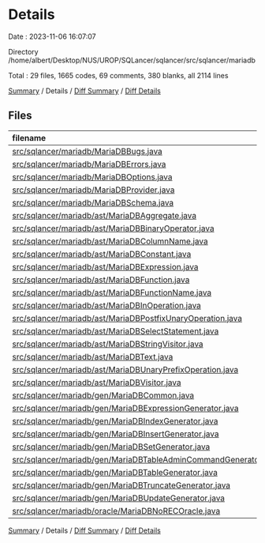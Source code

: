 # Details

Date : 2023-11-06 16:07:07

Directory /home/albert/Desktop/NUS/UROP/SQLancer/sqlancer/src/sqlancer/mariadb

Total : 29 files,  1665 codes, 69 comments, 380 blanks, all 2114 lines

[Summary](results.md) / Details / [Diff Summary](diff.md) / [Diff Details](diff-details.md)

## Files
| filename | language | code | comment | blank | total |
| :--- | :--- | ---: | ---: | ---: | ---: |
| [src/sqlancer/mariadb/MariaDBBugs.java](/src/sqlancer/mariadb/MariaDBBugs.java) | Java | 6 | 1 | 5 | 12 |
| [src/sqlancer/mariadb/MariaDBErrors.java](/src/sqlancer/mariadb/MariaDBErrors.java) | Java | 17 | 0 | 6 | 23 |
| [src/sqlancer/mariadb/MariaDBOptions.java](/src/sqlancer/mariadb/MariaDBOptions.java) | Java | 32 | 0 | 12 | 44 |
| [src/sqlancer/mariadb/MariaDBProvider.java](/src/sqlancer/mariadb/MariaDBProvider.java) | Java | 187 | 0 | 17 | 204 |
| [src/sqlancer/mariadb/MariaDBSchema.java](/src/sqlancer/mariadb/MariaDBSchema.java) | Java | 201 | 1 | 44 | 246 |
| [src/sqlancer/mariadb/ast/MariaDBAggregate.java](/src/sqlancer/mariadb/ast/MariaDBAggregate.java) | Java | 18 | 0 | 8 | 26 |
| [src/sqlancer/mariadb/ast/MariaDBBinaryOperator.java](/src/sqlancer/mariadb/ast/MariaDBBinaryOperator.java) | Java | 38 | 2 | 17 | 57 |
| [src/sqlancer/mariadb/ast/MariaDBColumnName.java](/src/sqlancer/mariadb/ast/MariaDBColumnName.java) | Java | 11 | 0 | 7 | 18 |
| [src/sqlancer/mariadb/ast/MariaDBConstant.java](/src/sqlancer/mariadb/ast/MariaDBConstant.java) | Java | 73 | 0 | 34 | 107 |
| [src/sqlancer/mariadb/ast/MariaDBExpression.java](/src/sqlancer/mariadb/ast/MariaDBExpression.java) | Java | 3 | 0 | 3 | 6 |
| [src/sqlancer/mariadb/ast/MariaDBFunction.java](/src/sqlancer/mariadb/ast/MariaDBFunction.java) | Java | 16 | 0 | 8 | 24 |
| [src/sqlancer/mariadb/ast/MariaDBFunctionName.java](/src/sqlancer/mariadb/ast/MariaDBFunctionName.java) | Java | 36 | 9 | 15 | 60 |
| [src/sqlancer/mariadb/ast/MariaDBInOperation.java](/src/sqlancer/mariadb/ast/MariaDBInOperation.java) | Java | 21 | 0 | 9 | 30 |
| [src/sqlancer/mariadb/ast/MariaDBPostfixUnaryOperation.java](/src/sqlancer/mariadb/ast/MariaDBPostfixUnaryOperation.java) | Java | 29 | 0 | 12 | 41 |
| [src/sqlancer/mariadb/ast/MariaDBSelectStatement.java](/src/sqlancer/mariadb/ast/MariaDBSelectStatement.java) | Java | 44 | 0 | 18 | 62 |
| [src/sqlancer/mariadb/ast/MariaDBStringVisitor.java](/src/sqlancer/mariadb/ast/MariaDBStringVisitor.java) | Java | 117 | 0 | 18 | 135 |
| [src/sqlancer/mariadb/ast/MariaDBText.java](/src/sqlancer/mariadb/ast/MariaDBText.java) | Java | 20 | 0 | 7 | 27 |
| [src/sqlancer/mariadb/ast/MariaDBUnaryPrefixOperation.java](/src/sqlancer/mariadb/ast/MariaDBUnaryPrefixOperation.java) | Java | 26 | 0 | 13 | 39 |
| [src/sqlancer/mariadb/ast/MariaDBVisitor.java](/src/sqlancer/mariadb/ast/MariaDBVisitor.java) | Java | 43 | 0 | 15 | 58 |
| [src/sqlancer/mariadb/gen/MariaDBCommon.java](/src/sqlancer/mariadb/gen/MariaDBCommon.java) | Java | 13 | 0 | 6 | 19 |
| [src/sqlancer/mariadb/gen/MariaDBExpressionGenerator.java](/src/sqlancer/mariadb/gen/MariaDBExpressionGenerator.java) | Java | 126 | 6 | 18 | 150 |
| [src/sqlancer/mariadb/gen/MariaDBIndexGenerator.java](/src/sqlancer/mariadb/gen/MariaDBIndexGenerator.java) | Java | 47 | 5 | 9 | 61 |
| [src/sqlancer/mariadb/gen/MariaDBInsertGenerator.java](/src/sqlancer/mariadb/gen/MariaDBInsertGenerator.java) | Java | 34 | 0 | 6 | 40 |
| [src/sqlancer/mariadb/gen/MariaDBSetGenerator.java](/src/sqlancer/mariadb/gen/MariaDBSetGenerator.java) | Java | 139 | 38 | 21 | 198 |
| [src/sqlancer/mariadb/gen/MariaDBTableAdminCommandGenerator.java](/src/sqlancer/mariadb/gen/MariaDBTableAdminCommandGenerator.java) | Java | 74 | 0 | 13 | 87 |
| [src/sqlancer/mariadb/gen/MariaDBTableGenerator.java](/src/sqlancer/mariadb/gen/MariaDBTableGenerator.java) | Java | 128 | 5 | 15 | 148 |
| [src/sqlancer/mariadb/gen/MariaDBTruncateGenerator.java](/src/sqlancer/mariadb/gen/MariaDBTruncateGenerator.java) | Java | 14 | 0 | 6 | 20 |
| [src/sqlancer/mariadb/gen/MariaDBUpdateGenerator.java](/src/sqlancer/mariadb/gen/MariaDBUpdateGenerator.java) | Java | 39 | 1 | 6 | 46 |
| [src/sqlancer/mariadb/oracle/MariaDBNoRECOracle.java](/src/sqlancer/mariadb/oracle/MariaDBNoRECOracle.java) | Java | 113 | 1 | 12 | 126 |

[Summary](results.md) / Details / [Diff Summary](diff.md) / [Diff Details](diff-details.md)